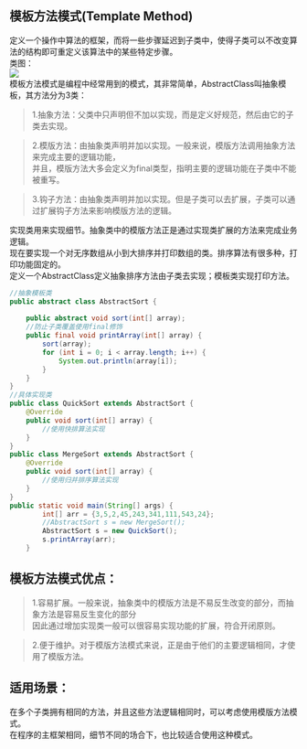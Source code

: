 ## 模板方法模式(Template Method)  
定义一个操作中算法的框架，而将一些步骤延迟到子类中，使得子类可以不改变算法的结构即可重定义该算法中的某些特定步骤。  
类图：  
![](http://www.hubwiz.com/course/5710cb2e08ce8b3d3a1430f1/img/template.png)  
模板方法模式是编程中经常用到的模式，其非常简单，AbstractClass叫抽象模板，其方法分为3类：  

> 1.抽象方法：父类中只声明但不加以实现，而是定义好规范，然后由它的子类去实现。  

> 2.模版方法：由抽象类声明并加以实现。一般来说，模版方法调用抽象方法来完成主要的逻辑功能，  
并且，模版方法大多会定义为final类型，指明主要的逻辑功能在子类中不能被重写。  

> 3.钩子方法：由抽象类声明并加以实现。但是子类可以去扩展，子类可以通过扩展钩子方法来影响模版方法的逻辑。  

实现类用来实现细节。抽象类中的模版方法正是通过实现类扩展的方法来完成业务逻辑。    
现在要实现一个对无序数组从小到大排序并打印数组的类。排序算法有很多种，打印功能固定的。  
定义一个AbstractClass定义抽象排序方法由子类去实现；模板类实现打印方法。  
```Java
//抽象模板类
public abstract class AbstractSort {
 
    public abstract void sort(int[] array);
    //防止子类覆盖使用final修饰
    public final void printArray(int[] array) {
        sort(array);
        for (int i = 0; i < array.length; i++) {
            System.out.println(array[i]);
        }
    }
}
//具体实现类
public class QuickSort extends AbstractSort {
    @Override
    public void sort(int[] array) {
        //使用快排算法实现
    }
}
public class MergeSort extends AbstractSort {
    @Override
    public void sort(int[] array) {
        //使用归并排序算法实现
    }
}
public static void main(String[] args) {
        int[] arr = {3,5,2,45,243,341,111,543,24};
        //AbstractSort s = new MergeSort();
        AbstractSort s = new QuickSort();
        s.printArray(arr);
    }  
```
## 模板方法模式优点：
> 1.容易扩展。一般来说，抽象类中的模版方法是不易反生改变的部分，而抽象方法是容易反生变化的部分  
因此通过增加实现类一般可以很容易实现功能的扩展，符合开闭原则。  

> 2.便于维护。对于模版方法模式来说，正是由于他们的主要逻辑相同，才使用了模版方法。  

## 适用场景：  
在多个子类拥有相同的方法，并且这些方法逻辑相同时，可以考虑使用模版方法模式。  
在程序的主框架相同，细节不同的场合下，也比较适合使用这种模式。
